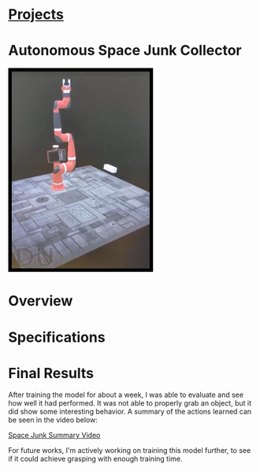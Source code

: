 # [Projects](http://vlarko.com/Projects)
# Autonomous Space Junk Collector

<img src="/Photos/space junk 1.png" height="400" style="border:7px solid black">

# Overview


# Specifications

# Final Results
After training the model for about a week, I was able to evaluate and see how well it had performed. It was not able to properly grab an object, but it did show some interesting behavior. A summary of the actions learned can be seen in the video below:

[Space Junk Summary Video](https://www.youtube.com/watch?v=UMbzJc0y_CM)

For future works, I'm actively working on training this model further, to see if it could achieve grasping with enough training time.
